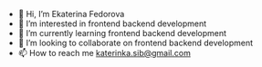- 👋 Hi, I’m  Ekaterina Fedorova
- 👀 I’m interested in frontend backend development
- 🌱 I’m currently learning frontend backend development
- 💞️ I’m looking to collaborate on frontend backend development
- 📫 How to reach me katerinka.sib@gmail.com

<!---
Katerinkasib/Katerinkasib is a ✨ special ✨ repository because its `README.md` (this file) appears on your GitHub profile.
You can click the Preview link to take a look at your changes.
--->
